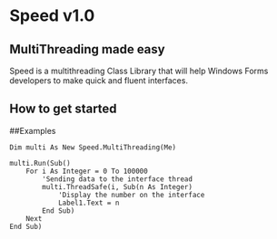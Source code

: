 ﻿Speed v1.0
===========

## MultiThreading made easy
Speed ​​is a multithreading Class Library that will help Windows Forms developers to make quick and fluent interfaces.

## How to get started

##Examples

```VisualBasic
Dim multi As New Speed.MultiThreading(Me)

multi.Run(Sub()
	For i As Integer = 0 To 100000
		'Sending data to the interface thread
		multi.ThreadSafe(i, Sub(n As Integer)
			'Display the number on the interface
			Label1.Text = n
		End Sub)
	Next
End Sub)
```